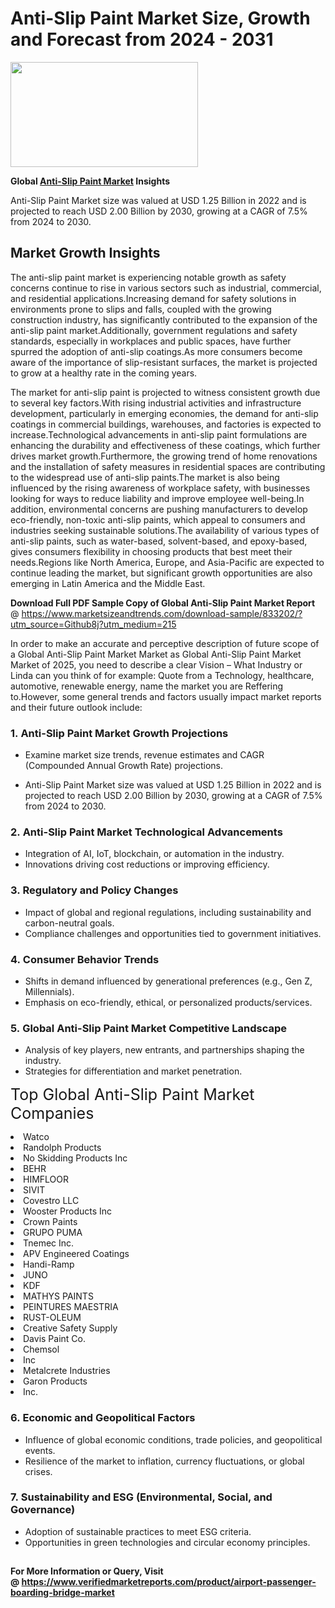 <H1>Anti-Slip Paint Market Size, Growth and Forecast from 2024 - 2031</H1><img class="aligncenter size-medium wp-image-584254" src="https://thirdeyenews.in/wp-content/uploads/2024/09/Global-Market-Research-300x168.jpeg" alt="" width="300" height="168" /><p><strong>Global&nbsp;<a href="https://www.marketsizeandtrends.com/download-sample/833202/?utm_source=Github8j?utm_medium=215">Anti-Slip Paint Market</a> Insights</strong></p><p>Anti-Slip Paint Market size was valued at USD 1.25 Billion in 2022 and is projected to reach USD 2.00 Billion by 2030, growing at a CAGR of 7.5% from 2024 to 2030.</p><p><h2>Market Growth Insights</h2> <p>The anti-slip paint market is experiencing notable growth as safety concerns continue to rise in various sectors such as industrial, commercial, and residential applications.Increasing demand for safety solutions in environments prone to slips and falls, coupled with the growing construction industry, has significantly contributed to the expansion of the anti-slip paint market.Additionally, government regulations and safety standards, especially in workplaces and public spaces, have further spurred the adoption of anti-slip coatings.As more consumers become aware of the importance of slip-resistant surfaces, the market is projected to grow at a healthy rate in the coming years.</p> <p>The market for anti-slip paint is projected to witness consistent growth due to several key factors.With rising industrial activities and infrastructure development, particularly in emerging economies, the demand for anti-slip coatings in commercial buildings, warehouses, and factories is expected to increase.Technological advancements in anti-slip paint formulations are enhancing the durability and effectiveness of these coatings, which further drives market growth.Furthermore, the growing trend of home renovations and the installation of safety measures in residential spaces are contributing to the widespread use of anti-slip paints.The market is also being influenced by the rising awareness of workplace safety, with businesses looking for ways to reduce liability and improve employee well-being.In addition, environmental concerns are pushing manufacturers to develop eco-friendly, non-toxic anti-slip paints, which appeal to consumers and industries seeking sustainable solutions.The availability of various types of anti-slip paints, such as water-based, solvent-based, and epoxy-based, gives consumers flexibility in choosing products that best meet their needs.Regions like North America, Europe, and Asia-Pacific are expected to continue leading the market, but significant growth opportunities are also emerging in Latin America and the Middle East.<p><span class=""><strong>Download Full PDF Sample Copy of Global Anti-Slip Paint Market Report</strong> @ <a href="https://www.marketsizeandtrends.com/download-sample/833202/?utm_source=Github8j?utm_medium=215" target="_blank">https://www.marketsizeandtrends.com/download-sample/833202/?utm_source=Github8j?utm_medium=215</a></span></p><p>In order to make an accurate and perceptive description of future scope of a Global&nbsp;Anti-Slip Paint Market Market as Global&nbsp;Anti-Slip Paint Market Market of 2025, you need to describe a clear Vision &ndash; What Industry or Linda can you think of for example: Quote from a Technology, healthcare, automotive, renewable energy, name the market you are Reffering to.However, some general trends and factors usually impact market reports and their future outlook include:</p><h3>1.&nbsp;<strong>Anti-Slip Paint Market Growth Projections</strong></h3><ul><li>Examine market size trends, revenue estimates and CAGR (Compounded Annual Growth Rate) projections.</li><li><p>Anti-Slip Paint Market size was valued at USD 1.25 Billion in 2022 and is projected to reach USD 2.00 Billion by 2030, growing at a CAGR of 7.5% from 2024 to 2030.</p></li></ul><h3>2.&nbsp;<strong>Anti-Slip Paint Market Technological Advancements</strong></h3><ul><li>Integration of AI, IoT, blockchain, or automation in the industry.</li><li>Innovations driving cost reductions or improving efficiency.</li></ul><h3>3.&nbsp;<strong>Regulatory and Policy Changes</strong></h3><ul><li>Impact of global and regional regulations, including sustainability and carbon-neutral goals.</li><li>Compliance challenges and opportunities tied to government initiatives.</li></ul><h3>4.&nbsp;<strong>Consumer Behavior Trends</strong></h3><ul><li>Shifts in demand influenced by generational preferences (e.g., Gen Z, Millennials).</li><li>Emphasis on eco-friendly, ethical, or personalized products/services.</li></ul><h3>5.&nbsp;<strong>Global Anti-Slip Paint Market Competitive Landscape</strong></h3><ul><li>Analysis of key players, new entrants, and partnerships shaping the industry.</li><li>Strategies for differentiation and market penetration.</li></ul><p data-pm-slice="1 1 []"><span style="color: inherit; font-family: inherit; font-size: 25px;">Top Global Anti-Slip Paint Market Companies</span></p><div class="" data-test-id=""><p><li>Watco</li><li> Randolph Products</li><li> No Skidding Products Inc</li><li> BEHR</li><li> HIMFLOOR</li><li> SIVIT</li><li> Covestro LLC</li><li> Wooster Products Inc</li><li> Crown Paints</li><li> GRUPO PUMA</li><li> Tnemec Inc.</li><li> APV Engineered Coatings</li><li> Handi-Ramp</li><li> JUNO</li><li> KDF</li><li> MATHYS PAINTS</li><li> PEINTURES MAESTRIA</li><li> RUST-OLEUM</li><li> Creative Safety Supply</li><li> Davis Paint Co.</li><li> Chemsol</li><li> Inc</li><li> Metalcrete Industries</li><li> Garon Products</li><li> Inc.</li></p></div><h3>6.&nbsp;<strong>Economic and Geopolitical Factors</strong></h3><ul><li>Influence of global economic conditions, trade policies, and geopolitical events.</li><li>Resilience of the market to inflation, currency fluctuations, or global crises.</li></ul><h3>7.&nbsp;<strong>Sustainability and ESG (Environmental, Social, and Governance)</strong></h3><ul><li>Adoption of sustainable practices to meet ESG criteria.</li><li>Opportunities in green technologies and circular economy principles.</li></ul><h2><strong style="font-size: 14px;">For More Information or Query, Visit @&nbsp;</strong><a style="background-color: #ffffff; font-size: 14px;" href="https://www.marketsizeandtrends.com/report/anti-slip-paint-market/" target="_blank">https://www.verifiedmarketreports.com/product/airport-passenger-boarding-bridge-market</a></h2>